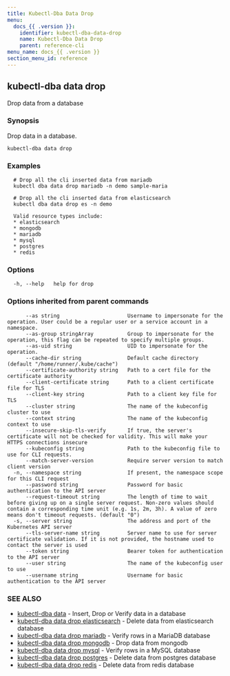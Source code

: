 ```yaml
---
title: Kubectl-Dba Data Drop
menu:
  docs_{{ .version }}:
    identifier: kubectl-dba-data-drop
    name: Kubectl-Dba Data Drop
    parent: reference-cli
menu_name: docs_{{ .version }}
section_menu_id: reference
---
```

## kubectl-dba data drop

Drop data from a database

### Synopsis

Drop data in a database.

```
kubectl-dba data drop
```

### Examples

```
  # Drop all the cli inserted data from mariadb
  kubectl dba data drop mariadb -n demo sample-maria
  
  # Drop all the cli inserted data from elasticsearch
  kubectl dba data drop es -n demo
  
  Valid resource types include:
  * elasticsearch
  * mongodb
  * mariadb
  * mysql
  * postgres
  * redis
```

### Options

```
  -h, --help   help for drop
```

### Options inherited from parent commands

```
      --as string                      Username to impersonate for the operation. User could be a regular user or a service account in a namespace.
      --as-group stringArray           Group to impersonate for the operation, this flag can be repeated to specify multiple groups.
      --as-uid string                  UID to impersonate for the operation.
      --cache-dir string               Default cache directory (default "/home/runner/.kube/cache")
      --certificate-authority string   Path to a cert file for the certificate authority
      --client-certificate string      Path to a client certificate file for TLS
      --client-key string              Path to a client key file for TLS
      --cluster string                 The name of the kubeconfig cluster to use
      --context string                 The name of the kubeconfig context to use
      --insecure-skip-tls-verify       If true, the server's certificate will not be checked for validity. This will make your HTTPS connections insecure
      --kubeconfig string              Path to the kubeconfig file to use for CLI requests.
      --match-server-version           Require server version to match client version
  -n, --namespace string               If present, the namespace scope for this CLI request
      --password string                Password for basic authentication to the API server
      --request-timeout string         The length of time to wait before giving up on a single server request. Non-zero values should contain a corresponding time unit (e.g. 1s, 2m, 3h). A value of zero means don't timeout requests. (default "0")
  -s, --server string                  The address and port of the Kubernetes API server
      --tls-server-name string         Server name to use for server certificate validation. If it is not provided, the hostname used to contact the server is used
      --token string                   Bearer token for authentication to the API server
      --user string                    The name of the kubeconfig user to use
      --username string                Username for basic authentication to the API server
```

### SEE ALSO

* [kubectl-dba data](/docs/reference/cli/kubectl-dba_data.md)	 - Insert, Drop or Verify data in a database
* [kubectl-dba data drop elasticsearch](/docs/reference/cli/kubectl-dba_data_drop_elasticsearch.md)	 - Delete data from elasticsearch database
* [kubectl-dba data drop mariadb](/docs/reference/cli/kubectl-dba_data_drop_mariadb.md)	 - Verify rows in a MariaDB database
* [kubectl-dba data drop mongodb](/docs/reference/cli/kubectl-dba_data_drop_mongodb.md)	 - Drop data from mongodb
* [kubectl-dba data drop mysql](/docs/reference/cli/kubectl-dba_data_drop_mysql.md)	 - Verify rows in a MySQL database
* [kubectl-dba data drop postgres](/docs/reference/cli/kubectl-dba_data_drop_postgres.md)	 - Delete data from postgres database
* [kubectl-dba data drop redis](/docs/reference/cli/kubectl-dba_data_drop_redis.md)	 - Delete data from redis database

